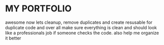 # MY PORTFOLIO
awesome now lets cleanup, remove duplicates and create resusable for duplicate code and over all make sure everything is clean and should look like a professionals job if someone checks the code. also help me organize it better
